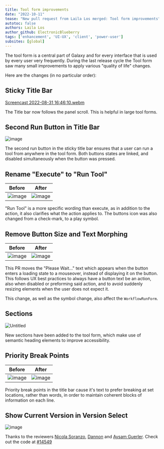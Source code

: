 ```yaml
---
title: Tool form improvements
date: "2022-10-11"
tease: "New pull request from Laila Los merged: Tool form improvements"
autotoc: false
authors: Laila Los
author_github: ElectronicBlueberry
tags: ['enhancement', 'UI-UX', 'client', 'power-user']
subsites: [global]
---
```


The tool form is a central part of Galaxy and for every interface that is used by every user very frequently.
During the last release cycle the Tool form saw many small improvements to apply various "quality of life" changes.

Here are the changes (in no particular order):

## Sticky Title Bar

[Screencast 2022-08-31 16:46:10.webm](https://user-images.githubusercontent.com/44241786/187708223-7b60412e-3281-4dfa-9cf3-7aebd823ba19.webm)

The Title bar now follows the panel scroll. This is helpful in large tool forms.


## Second Run Button in Title Bar

![image](https://user-images.githubusercontent.com/44241786/187708525-4daae733-70b4-414d-9b55-5f92a2b5674a.png)

The second run button in the sticky title bar ensures that a user can run a tool from anywhere in the tool form. Both buttons states are linked, and disabled simultaneously when the button was pressed.


## Rename "Execute" to "Run Tool"

| Before | After |
|--|--|
| ![image](https://user-images.githubusercontent.com/44241786/187709199-b1452850-8cbd-43e1-99f5-f00a9679b30f.png) | ![image](https://user-images.githubusercontent.com/44241786/187709024-d559020d-1ed4-4adc-a251-70ffa2936546.png) |

"Run Tool" is a more specific wording than execute, as in addition to the action, it also clarifies what the action applies to. The buttons icon was also changed from a check-mark, to a play symbol.

## Remove Button Size and Text Morphing

| Before | After |
|--|--|
| ![image](https://user-images.githubusercontent.com/44241786/187710960-63897b26-7189-47dc-b392-abfcf43a29c5.png) | ![image](https://user-images.githubusercontent.com/44241786/187710694-64034c3b-78bf-49b9-840e-a8d8445083c5.png) |

This PR moves the "Please Wait..." text which appears when the button enters a loading state to a mouseover, instead of displaying it on the button.
This follows UX best practices to always have a button text be an action, also when disabled or preforming said action, and to avoid suddenly resizing elements when the user does not expect it.

This change, as well as the symbol change, also affect the `WorkflowRunForm`.


## Sections

![Untitled](https://user-images.githubusercontent.com/44241786/187711980-f07f057e-458d-4fc0-bc72-7617e291f7fc.png)

New sections have been added to the tool form, which make use of semantic heading elements to improve accessibility.


## Priority Break Points

| Before | After |
|--|--|
| ![image](https://user-images.githubusercontent.com/44241786/187709773-a07ff05c-56c5-4792-b125-d23c1737951a.png) | ![image](https://user-images.githubusercontent.com/44241786/187709955-25138d8d-97f1-4296-a24c-83a2dccd69a6.png) |

Priority break points in the title bar cause it's text to prefer breaking at set locations, rather than words, in order to maintain
coherent blocks of information on each line.


## Show Current Version in Version Select

![image](https://user-images.githubusercontent.com/44241786/187883972-1cffedc2-dcbc-4fe0-8e08-c5c48ff3174b.png)


Thanks to the reviewers [Nicola Soranzo](https://github.com/nsoranzo), [Dannon](https://github.com/dannon) and
[Aysam Guerler](https://github.com/guerler). Check out the code at [#14549](https://github.com/galaxyproject/galaxy/pull/14549)
